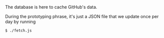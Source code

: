 The database is here to cache GitHub's data.

During the prototyping phrase, it's just a JSON file that we update once per day by running

```bash
$ ./fetch.js
```
